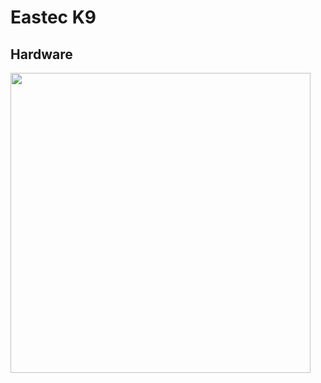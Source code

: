 # Eastec K9

## Hardware

<img src="https://github.com/hotteshen/eastec.k9/blob/develop/hardware/overview.jpeg?raw=true" width=480>

